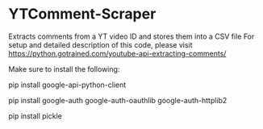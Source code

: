 # YTComment-Scraper
Extracts comments from a YT video ID and stores them into a CSV file
For setup and detailed description of this code, please visit https://python.gotrained.com/youtube-api-extracting-comments/

Make sure to install the following: 

pip install google-api-python-client

pip install google-auth google-auth-oauthlib google-auth-httplib2

pip install pickle
